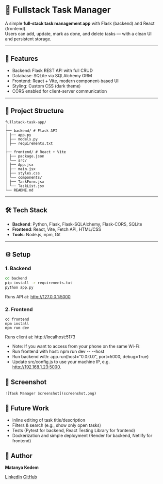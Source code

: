 # 📝 Fullstack Task Manager

A simple **full-stack task management app** with Flask (backend) and React (frontend).  
Users can add, update, mark as done, and delete tasks — with a clean UI and persistent storage.

---

## 🚀 Features
- Backend: Flask REST API with full CRUD
- Database: SQLite via SQLAlchemy ORM
- Frontend: React + Vite, modern component-based UI
- Styling: Custom CSS (dark theme)
- CORS enabled for client-server communication

---

## 📂 Project Structure
```
fullstack-task-app/
│
├── backend/ # Flask API
│ ├── app.py
│ ├── models.py
│ ├── requirements.txt
│
├── frontend/ # React + Vite
│ ├── package.json
│ └── src/
│ ├── App.jsx
│ ├── main.jsx
│ ├── styles.css
│ └── components/
│ ├── TaskForm.jsx
│ └── TaskList.jsx
└── README.md
```

---

## 🛠️ Tech Stack
- **Backend**: Python, Flask, Flask-SQLAlchemy, Flask-CORS, SQLite  
- **Frontend**: React, Vite, Fetch API, HTML/CSS  
- **Tools**: Node.js, npm, Git

---

## ⚙️ Setup

### 1. Backend
```bash
cd backend
pip install -r requirements.txt
python app.py
```
Runs API at: http://127.0.0.1:5000

### 2. Frontend
```
cd frontend
npm install
npm run dev
```
Runs client at: http://localhost:5173

- Note: If you want to access from your phone on the same Wi-Fi:
- Run frontend with host: npm run dev -- --host
- Run backend with: app.run(host="0.0.0.0", port=5000, debug=True)
- Update src/config.js to use your machine IP, e.g. http://192.168.1.23:5000.

## 📸 Screenshot
```
![Task Manager Screenshot](screenshot.png)
```

## 🔮 Future Work 
- Inline editing of task title/description
- Filters & search (e.g., show only open tasks)
- Tests (Pytest for backend, React Testing Library for frontend)
- Dockerization and simple deployment (Render for backend, Netlify for frontend)

## 👤 Author
**Matanya Kedem**

[LinkedIn](https://www.linkedin.com/in/USERNAME) [GitHub](https://github.com/USERNAME)

